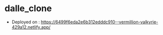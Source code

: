 # dalle_clone

* Deployed on : https://6499f6eda2e6b312edddc910--vermillion-valkyrie-429a12.netlify.app/
